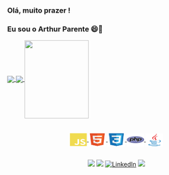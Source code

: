 ### Olá, muito prazer !
### Eu sou o Arthur Parente 😄🚀 


<div>
  <a href="https://github.com/arthurparente26">
  <img height="180em"   align="center" src="https://github-readme-stats.vercel.app/api?username=arthurparente26&show_icons=true&theme=react&include_all_commits=true&count_private=true"/>
  <img height="180em"  align="center" src="https://github-readme-stats.vercel.app/api/top-langs/?username=ARTHURPARENTE26&layout=compact&langs_count=7&theme=react" />
  <img align="center" width="148" height="180" src="https://media1.tenor.com/images/68e8337fb4eb7e40645d832c64762a8b/tenor.gif?itemid=19443613">
</div>

 <br>
<div  align="center"> 
  <div style="display: inline_block"><br>
  <img align="center" alt="Rafa-Js" height="30" width="40" src="https://raw.githubusercontent.com/devicons/devicon/master/icons/javascript/javascript-plain.svg">
  <img align="center" alt="HTML" height="30" width="40" src="https://raw.githubusercontent.com/devicons/devicon/master/icons/html5/html5-original.svg">
  <img align="center" alt="CSS" height="30" width="40" src="https://raw.githubusercontent.com/devicons/devicon/master/icons/css3/css3-original.svg">
  <img align="center" alt="PHP" height="30" width="40" src="https://raw.githubusercontent.com/devicons/devicon/master/icons/php/php-original.svg">
  <img align="center" alt="java" height="30" width="40" src="https://raw.githubusercontent.com/devicons/devicon/master/icons/java/java-original.svg">
  <br></br>
  </div>
  
  <a href="https://www.instagram.com/arthurparente_/" target="_blank"><img src="https://img.shields.io/badge/-Instagram-%23E4405F?style=for-the-badge&logo=instagram&logoColor=white" target="_blank"></a>
 <a href="https://discord.gg/gEpNczA8" target="_blank"><img src="https://img.shields.io/badge/Discord-7289DA?style=for-the-badge&logo=discord&logoColor=white" target="_blank"></a> 
[![LinkedIn](https://img.shields.io/badge/linkedin-836FFF?style=for-the-badge&logo=linkedin&logoColor=white)](https://www.linkedin.com/in/arthur-soares-parente-21099b212/)
  <a href = "https://mail.google.com/mail/u/0/?fs=1&tf=cm&source=mailto&to=arthurparente26@gmail.com"><img src="https://img.shields.io/badge/-Gmail-%23333?style=for-the-badge&logo=gmail&logoColor=white" target="_blank"></a>
